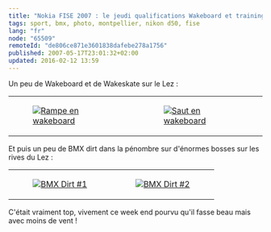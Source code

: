 ```yaml
---
title: "Nokia FISE 2007 : le jeudi qualifications Wakeboard et training BMX dirt"
tags: sport, bmx, photo, montpellier, nikon d50, fise
lang: "fr"
node: "65509"
remoteId: "de806ce871e3601838dafebe278a1756"
published: 2007-05-17T23:01:32+02:00
updated: 2016-02-12 13:59
---
```


Un peu de Wakeboard et de Wakeskate sur le Lez :

<table class="table-centre"><tr><td><figure class="object-center"><a href="/images/rampe-en-wakeboard.jpg"><img loading="lazy" src="/images/330x/rampe-en-wakeboard.jpg" alt="Rampe en wakeboard">
</a></figure></td>
<td><figure class="object-center"><a href="/images/saut-en-wakeboard.jpg"><img loading="lazy" src="/images/330x/saut-en-wakeboard.jpg" alt="Saut en wakeboard">
</a></figure></td>
</tr>
</table>

Et puis un peu de BMX dirt dans la pénombre sur d'énormes bosses sur les rives du Lez :

<table class="table-centre"><tr><td><figure class="object-center"><a href="/images/bmx-dirt-1.jpg"><img loading="lazy" src="/images/330x/bmx-dirt-1.jpg" alt="BMX Dirt #1">
</a></figure></td>
<td><figure class="object-center"><a href="/images/bmx-dirt-2.jpg"><img loading="lazy" src="/images/330x/bmx-dirt-2.jpg" alt="BMX Dirt #2">
</a></figure></td>
</tr>
</table>

C'était vraiment top, vivement ce week end pourvu qu'il fasse beau mais avec
moins de vent !
